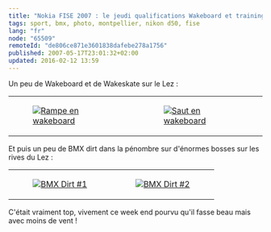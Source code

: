 ```yaml
---
title: "Nokia FISE 2007 : le jeudi qualifications Wakeboard et training BMX dirt"
tags: sport, bmx, photo, montpellier, nikon d50, fise
lang: "fr"
node: "65509"
remoteId: "de806ce871e3601838dafebe278a1756"
published: 2007-05-17T23:01:32+02:00
updated: 2016-02-12 13:59
---
```


Un peu de Wakeboard et de Wakeskate sur le Lez :

<table class="table-centre"><tr><td><figure class="object-center"><a href="/images/rampe-en-wakeboard.jpg"><img loading="lazy" src="/images/330x/rampe-en-wakeboard.jpg" alt="Rampe en wakeboard">
</a></figure></td>
<td><figure class="object-center"><a href="/images/saut-en-wakeboard.jpg"><img loading="lazy" src="/images/330x/saut-en-wakeboard.jpg" alt="Saut en wakeboard">
</a></figure></td>
</tr>
</table>

Et puis un peu de BMX dirt dans la pénombre sur d'énormes bosses sur les rives du Lez :

<table class="table-centre"><tr><td><figure class="object-center"><a href="/images/bmx-dirt-1.jpg"><img loading="lazy" src="/images/330x/bmx-dirt-1.jpg" alt="BMX Dirt #1">
</a></figure></td>
<td><figure class="object-center"><a href="/images/bmx-dirt-2.jpg"><img loading="lazy" src="/images/330x/bmx-dirt-2.jpg" alt="BMX Dirt #2">
</a></figure></td>
</tr>
</table>

C'était vraiment top, vivement ce week end pourvu qu'il fasse beau mais avec
moins de vent !
